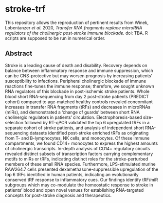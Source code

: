 # stroke-trf
This repository allows the reproduction of pertinent results from Winek, Lobentanzer _et al._ 2020, _Transfer RNA fragments replace microRNA regulators of the cholinergic post-stroke immune blockade._ doi: TBA. R scripts are supposed to be run in numerical order.

## Abstract
Stroke is a leading cause of death and disability. Recovery depends on balance between inflammatory response and immune suppression, which can be CNS-protective but may worsen prognosis by increasing patients’ susceptibility to infections. Peripheral cholinergic blockade of immune reactions fine-tunes the immune response; therefore, we sought unknown RNA regulators of this blockade in post-ischemic stroke patients. Whole blood short RNA-sequencing from day 2 post-stroke patients (PREDICT cohort) compared to age-matched healthy controls revealed concomitant increases in transfer RNA fragments (tRFs) and decreases in microRNAs (miRs), and demonstrated a ‘change of guards’ between short RNA cholinergic regulators in patients’ circulation. Electrophoresis-based size-selection followed by RT-qPCR validated the top 6 upregulated tRFs in a separate cohort of stroke patients, and analysis of independent short RNA-sequencing datasets identified post-stroke enriched tRFs as originating from T- and B-lymphocytes, NK cells, and monocytes. Of these immune compartments, we found CD14+ monocytes to express the highest amounts of cholinergic transcripts. In-depth analysis of CD14+ regulatory circuits revealed distinct subsets of transcription factors carrying complementary motifs to miRs or tRFs, indicating distinct roles for the stroke-perturbed members of these small RNA species. Furthermore, LPS-stimulated murine RAW264.7 cells presented dexamethasone-suppressible upregulation of the top 6 tRFs identified in human patients, indicating an evolutionarily conserved tRF response to inflammatory cues. Our findings identify tRF/miR subgroups which may co-modulate the homeostatic response to stroke in patients’ blood and open novel venues for establishing RNA-targeted concepts for post-stroke diagnosis and therapeutics.